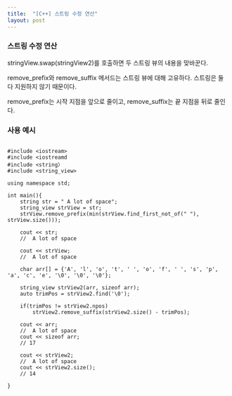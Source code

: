 ```yaml
---
title:  "[C++] 스트링 수정 연산"
layout: post
---
```


### 스트링 수정 연산

stringView.swap(stringView2)를 호출하면 두 스트링 뷰의 내용을 맞바꾼다.


remove_prefix와 remove_suffix 메서드는 스트링 뷰에 대해 고유하다. 스트링은 둘 다 지원하지 않기 때문이다.

remove_prefix는 시작 지점을 앞으로 줄이고, remove_suffix는 끝 지점을 뒤로 줄인다.

### 사용 예시

```

#include <iostream>
#include <iostreamd
#include <string〉
#include <string_view>

using namespace std;

int main(){
    string str = " A lot of space";
    string_view strView = str;
    strView.remove_prefix(min(strView.find_first_not_of(" "), strView.size()));

    cout << str;
    //  A lot of space
    
    cout << strView;
    //  A lot of space
    
    char arr[] = {'A', 'l', 'o', 't', ' ', 'o', 'f', ' ', 's', 'p', 'a', 'c', 'e', '\0', '\0', '\0'};

    string_view strView2(arr, sizeof arr);
    auto trimPos = strView2.find('\0');

    if(trimPos != strView2.npos)
        strView2.remove_suffix(strView2.size() - trimPos);

    cout << arr;
    //  A lot of space
    cout << sizeof arr;
    // 17
    
    cout << strView2;
    //  A lot of space
    cout << strView2.size();
    // 14
    
}

```